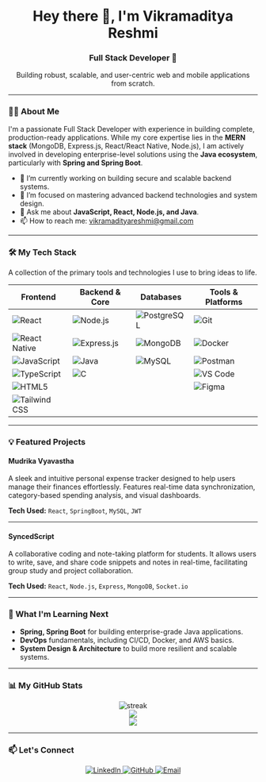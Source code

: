 <h1 align="center">Hey there 👋, I'm Vikramaditya Reshmi</h1>
<h3 align="center">Full Stack Developer 🚀</h3>

<p align="center">
  Building robust, scalable, and user-centric web and mobile applications from scratch.
</p>

---

### 👨‍💻 About Me

I'm a passionate Full Stack Developer with experience in building complete, production-ready applications. While my core expertise lies in the **MERN stack** (MongoDB, Express.js, React/React Native, Node.js), I am actively involved in developing enterprise-level solutions using the **Java ecosystem**, particularly with **Spring and Spring Boot**.

- 🔭 I’m currently working on building secure and scalable backend systems.
- 🌱 I’m focused on mastering advanced backend technologies and system design.
- 💬 Ask me about **JavaScript, React, Node.js, and Java**.
- 📫 How to reach me: [vikramadityareshmi@gmail.com](mailto:vikramadityareshmi@gmail.com)

---

### 🛠️ My Tech Stack

A collection of the primary tools and technologies I use to bring ideas to life.

| Frontend          | Backend & Core      | Databases         | Tools & Platforms      |
|-------------------|---------------------|-------------------|------------------------|
| ![React](https://img.shields.io/badge/-React-20232A?style=flat-square&logo=react) | ![Node.js](https://img.shields.io/badge/-Node.js-20232A?style=flat-square&logo=node.js) | ![PostgreSQL](https://img.shields.io/badge/-PostgreSQL-20232A?style=flat-square&logo=postgresql) | ![Git](https://img.shields.io/badge/-Git-20232A?style=flat-square&logo=git) |
| ![React Native](https://img.shields.io/badge/-React%20Native-20232A?style=flat-square&logo=react) | ![Express.js](https://img.shields.io/badge/-Express-20232A?style=flat-square&logo=express) | ![MongoDB](https://img.shields.io/badge/-MongoDB-20232A?style=flat-square&logo=mongodb) | ![Docker](https://img.shields.io/badge/-Docker-20232A?style=flat-square&logo=docker) |
| ![JavaScript](https://img.shields.io/badge/-JavaScript-20232A?style=flat-square&logo=javascript) | ![Java](https://img.shields.io/badge/-Java-20232A?style=flat-square&logo=openjdk) | ![MySQL](https://img.shields.io/badge/-MySQL-20232A?style=flat-square&logo=mysql) | ![Postman](https://img.shields.io/badge/-Postman-20232A?style=flat-square&logo=postman) |
| ![TypeScript](https://img.shields.io/badge/-TypeScript-20232A?style=flat-square&logo=typescript) | ![C](https://img.shields.io/badge/-C-20232A?style=flat-square&logo=c) | | ![VS Code](https://img.shields.io/badge/-VS%20Code-20232A?style=flat-square&logo=visualstudiocode) |
| ![HTML5](https://img.shields.io/badge/-HTML5-20232A?style=flat-square&logo=html5) | | | ![Figma](https://img.shields.io/badge/-Figma-20232A?style=flat-square&logo=figma) |
| ![Tailwind CSS](https://img.shields.io/badge/-TailwindCSS-20232A?style=flat-square&logo=tailwindcss) | | | |

---

### 💡 Featured Projects

#### Mudrika Vyavastha
A sleek and intuitive personal expense tracker designed to help users manage their finances effortlessly. Features real-time data synchronization, category-based spending analysis, and visual dashboards.

**Tech Used:** `React`, `SpringBoot`, `MySQL`, `JWT`

---

#### SyncedScript
A collaborative coding and note-taking platform for students. It allows users to write, save, and share code snippets and notes in real-time, facilitating group study and project collaboration.

**Tech Used:** `React`, `Node.js`, `Express`, `MongoDB`, `Socket.io`

---

### 🌱 What I'm Learning Next

- **Spring, Spring Boot** for building enterprise-grade Java applications.
- **DevOps** fundamentals, including CI/CD, Docker, and AWS basics.
- **System Design & Architecture** to build more resilient and scalable systems.

---

### 📊 My GitHub Stats

<p align="center">
  <img src="https://github-readme-streak-stats.herokuapp.com/?user=VikramR8&theme=dark&hide_border=true" alt="streak"/>
  <br/>
  <img src="https://github-readme-stats.vercel.app/api?username=VikramR8&show_icons=true&theme=tokyonight&hide_border=true" />
  <br/>
  <img src="https://github-readme-stats.vercel.app/api/top-langs/?username=VikramR8&layout=compact&theme=react&hide_border=true" />
</p>

---

### 📫 Let's Connect

<p align="center">
  <a href="https://linkedin.com/in/vikramadityareshmi">
    <img src="https://img.shields.io/badge/LinkedIn-0077B5?style=for-the-badge&logo=linkedin&logoColor=white" alt="LinkedIn"/>
  </a>
  <a href="https://github.com/VikramR8">
    <img src="https://img.shields.io/badge/GitHub-181717?style=for-the-badge&logo=github&logoColor=white" alt="GitHub"/>
  </a>
  <a href="mailto:vikramadityareshmi@gmail.com">
    <img src="https://img.shields.io/badge/Email-D14836?style=for-the-badge&logo=gmail&logoColor=white" alt="Email"/>
  </a>
</p>
